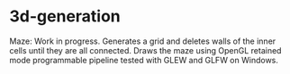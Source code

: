 # 3d-generation

Maze: Work in progress. Generates a grid and deletes walls of the inner cells until they are all connected. Draws the maze using OpenGL retained mode programmable pipeline tested with GLEW and GLFW on Windows. 
